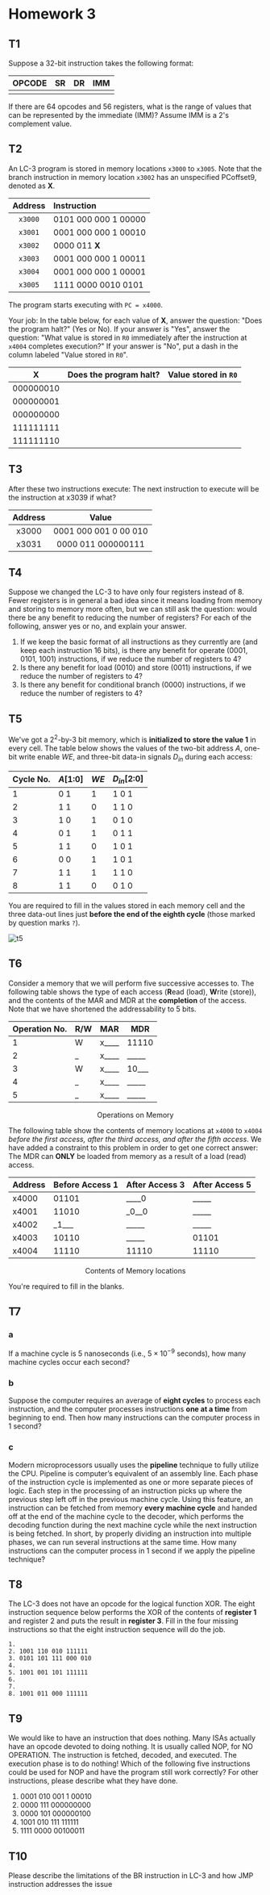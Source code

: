 # Homework 3

## T1

Suppose a 32-bit instruction takes the following format:

| OPCODE |  SR   |  DR   |  IMM  |
| :----: | :---: | :---: | :---: |
|        |       |       |       |

If there are 64 opcodes and 56 registers, what is the range of values that can be represented by the immediate (IMM)? Assume IMM is a 2's complement value.

## T2

An LC-3 program is stored in memory locations `x3000` to `x3005`. Note that the branch instruction in memory location `x3002` has an unspecified PCoffset9, denoted as **X**.

| Address | Instruction          |
| :-----: | :------------------- |
| `x3000` | 0101 000 000 1 00000 |
| `x3001` | 0001 000 000 1 00010 |
| `x3002` | 0000 011 **X**       |
| `x3003` | 0001 000 000 1 00011 |
| `x3004` | 0001 000 000 1 00001 |
| `x3005` | 1111 0000 0010 0101  |

The program starts executing with `PC = x4000`.

Your job: In the table below, for each value of **X**, answer the question: "Does the program halt?" (Yes or No). If your answer is "Yes", answer the question: "What value is stored in `R0` immediately after the instruction at `x4004` completes execution?" If your answer is "No", put a dash in the column labeled "Value stored in `R0`".

|   **X**   | Does the program halt? | Value stored in `R0` |
| :-------: | :--------------------: | :------------------: |
| 000000010 |                        |                      |
| 000000001 |                        |                      |
| 000000000 |                        |                      |
| 111111111 |                        |                      |
| 111111110 |                        |                      |

## T3

After these two instructions execute:
The next instruction to execute will be the instruction at x3039 if what?

| Address |         Value         |
| :-----: | :-------------------: |
|  x3000  | 0001 000 001 0 00 010 |
|  x3031  |  0000 011 000000111   |

## T4

Suppose we changed the LC-3 to have only four registers instead of 8. Fewer registers is in general a bad idea since it means loading from memory and storing to memory more often, but we can still ask the question: would there be any benefit to reducing the number of registers? For each of the following, answer yes or no, and explain your answer.

1. If we keep the basic format of all instructions as they currently are (and keep each instruction 16 bits), is there any benefit for operate (0001, 0101, 1001) instructions, if we reduce the number of registers to 4?
2. Is there any benefit for load (0010) and store (0011) instructions, if we reduce the number of registers to 4?
3. Is there any benefit for conditional branch (0000) instructions, if we reduce the number of registers to 4?

## T5

We've got a $2^2\text{-by-}3$ bit memory, which is **initialized to store the value 1** in every cell. The table below shows the values of the two-bit address $A$, one-bit write enable $WE$, and three-bit data-in signals $D_{in}$ during each access:

| Cycle No. | $A$[1:0] | $WE$ | $D_{in}$[2:0] |
| --------- | -------- | ---- | ------------- |
| 1   | 0 1      | 1    | 1 0 1         |
| 2   | 1 1      | 0    | 1 1 0         |
| 3   | 1 0      | 1    | 0 1 0         |
| 4   | 0 1      | 1    | 0 1 1         |
| 5   | 1 1      | 0    | 1 0 1         |
| 6   | 0 0      | 1    | 1 0 1         |
| 7   | 1 1      | 1    | 1 1 0         |
| 8   | 1 1      | 0    | 0 1 0         |

You are required to fill in the values stored in each memory cell and the three data-out lines just **before the end of the eighth cycle** (those marked by question marks `?`).

![t5](./hw3/hw3-5.png)

## T6

Consider a memory that we will perform five successive accesses to. The following table shows the type of each access (**R**ead (load), **W**rite (store)), and the contents of the MAR and MDR at the **completion** of the access. Note that we have shortened the addressability to 5 bits.

| Operation No. | R/W  | MAR       | MDR        |
| ------------- | ---- | --------- | ---------- |
| 1             | W    | x\_\_\_\_ | 11110      |
| 2             | \_   | x\_\_\_\_     | \_\_\_\_\_ |
| 3             | W    | x\_\_\_\_     | 10\_\_\_   |
| 4             | \_   | x\_\_\_\_     | \_\_\_\_\_ |
| 5             | \_   | x\_\_\_\_     | \_\_\_\_\_ |

<center>Operations on Memory</center>

The following table show the contents of memory locations at `x4000` to `x4004` *before the first access, after the third access, and after the fifth access*. We have added a constraint to this problem in order to get one correct answer: The MDR can **ONLY** be loaded from memory as a result of a load (read) access.

| Address | Before Access 1 | After Access 3 | After Access 5 |
| ------- | --------------- | -------------- | -------------- |
| x4000   | 01101           | \_\_\_\_0      | \_\_\_\_\_     |
| x4001   | 11010           | \_0\_\_0       | \_\_\_\_\_     |
| x4002   | \_1\_\_\_       | \_\_\_\_\_     | \_\_\_\_\_     |
| x4003   | 10110           | \_\_\_\_\_     | 01101          |
| x4004   | 11110           | 11110          | 11110          |

<center>Contents of Memory locations</center>

You're required to fill in the blanks.

## T7

### a

If a machine cycle is 5 nanoseconds (i.e., $5\times10^{-9}$ seconds), how many machine cycles occur each second?

### b

Suppose the computer requires an average of **eight cycles** to process each instruction, and the computer processes instructions **one at a time** from beginning to end. Then how many instructions can the computer process in 1 second?

### c

Modern microprocessors usually uses the **pipeline** technique to fully utilize the CPU. Pipeline is computer’s equivalent of an assembly line. Each phase of the instruction cycle is implemented as one or more separate pieces of logic. Each step in the processing of an instruction picks up where the previous step left off in the previous machine cycle. Using this feature, an instruction can be fetched from memory **every machine cycle** and handed off at the end of the machine cycle to the decoder, which performs the decoding function during the next machine cycle while the next instruction is being fetched. In short, by properly dividing an instruction into multiple phases, we can run several instructions at the same time. How many instructions can the computer process in 1 second if we apply the pipeline technique?

## T8

The LC-3 does not have an opcode for the logical function XOR. The eight instruction sequence below performs the XOR of the contents of **register 1** and register 2 and puts the result in **register 3**. Fill in the four missing instructions so that the eight instruction sequence will do the job.

``` 
1. 
2. 1001 110 010 111111
3. 0101 101 111 000 010 
4. 
5. 1001 001 101 111111 
6. 
7. 
8. 1001 011 000 111111 
```

## T9

We would like to have an instruction that does nothing. Many ISAs actually have an opcode devoted to doing nothing. It is usually called NOP, for NO OPERATION. The instruction is fetched, decoded, and executed. The execution phase is to do nothing! Which of the following five instructions could be used for NOP and have the program still work correctly? For other instructions, please describe what they have done.

1. 0001 010 001 1 00010
2. 0000 111 000000000
3. 0000 101 000000100
4. 1001 010 111 111111
5. 1111 0000 00100011

## T10

Please describe the limitations of the BR instruction in LC-3 and how JMP instruction addresses the issue
